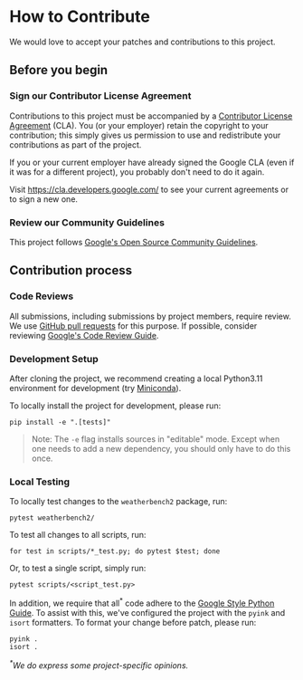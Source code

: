 # How to Contribute

We would love to accept your patches and contributions to this project.

## Before you begin

### Sign our Contributor License Agreement

Contributions to this project must be accompanied by a
[Contributor License Agreement](https://cla.developers.google.com/about) (CLA).
You (or your employer) retain the copyright to your contribution; this simply
gives us permission to use and redistribute your contributions as part of the
project.

If you or your current employer have already signed the Google CLA (even if it
was for a different project), you probably don't need to do it again.

Visit <https://cla.developers.google.com/> to see your current agreements or to
sign a new one.

### Review our Community Guidelines

This project follows [Google's Open Source Community
Guidelines](https://opensource.google/conduct/).

## Contribution process

### Code Reviews

All submissions, including submissions by project members, require review. We 
use [GitHub pull requests](https://docs.github.com/articles/about-pull-requests)
for this purpose. If possible, consider reviewing [Google's Code Review Guide](https://google.github.io/eng-practices/review/).

### Development Setup

After cloning the project, we recommend creating a local Python3.11 environment
for development (try [Miniconda](https://docs.conda.io/en/latest/miniconda.html)).

To locally install the project for development, please run:
```shell
pip install -e ".[tests]"
```
> Note: The `-e` flag installs sources in "editable" mode. Except when one needs
> to add a new dependency, you should only have to do this once.

### Local Testing
To locally test changes to the `weatherbench2` package, run:

```shell
pytest weatherbench2/
```

To test all changes to all scripts, run:
```shell
for test in scripts/*_test.py; do pytest $test; done
```

Or, to test a single script, simply run:
```shell
pytest scripts/<script_test.py>
```

In addition, we require that all<sup>*</sup> code adhere to the [Google Style Python Guide](https://google.github.io/styleguide/pyguide.html).
To assist with this, we've configured the project with the `pyink` and `isort` 
formatters. To format your change before patch, please run:

```shell
pyink .
isort .
```

_<sup>*</sup>We do express some project-specific opinions._

